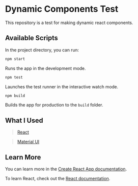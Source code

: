 # Dynamic Components Test

This repository is a test for making dynamic react components.

## Available Scripts

In the project directory, you can run:

```sh
npm start
```

Runs the app in the development mode.

```sh
npm test
```

Launches the test runner in the interactive watch mode.

```sh
npm build
```

Builds the app for production to the `build` folder.

## What I Used

> [React](https://reactjs.org/)

> [Material UI](https://mui.com/)

## Learn More

You can learn more in the [Create React App documentation](https://facebook.github.io/create-react-app/docs/getting-started).

To learn React, check out the [React documentation](https://reactjs.org/).
